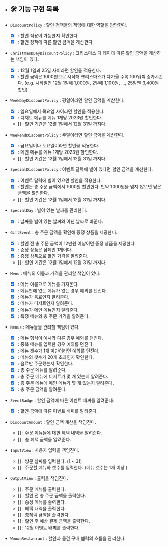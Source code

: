 * ## 🛠 기능 구현 목록

* `DiscountPolicy` : 할인 정책들의 책임에 대한 역할을 담당한다.
    * [x] : 할인 적용이 가능한지 확인한다.
    * [x] : 할인 정책에 따른 할인 금액을 계산한다.

* `ChristmasDDayDiscountPolicy` : 크리스마스 디 데이에 따른 할인 금액을 계산하는 책임이 있다.
    * [x] : 12월 1일과 25일 사이라면 할인을 적용한다.
    * [x] : 할인 금액은 1000원으로 시작해 크리스마스가 다가올 수록 100워씩 증가시킨다.
           (e.g. 시작일인 12월 1일에 1,000원, 2일에 1,100원, ..., 25일엔 3,400원 할인)

* `WeekDayDiscountPolicy` : 평일이라면 할인 금액을 계산한다.
    * [x] : 일요일에서 목요일 사이라면 할인을 적용한다.
    * [x] : 디저트 메뉴를 메뉴 1개당 2023원 할인한다.
    * [] : 할인 기간은 12월 1일에서 12월 31일 까지다.

* `WeekendDiscountPolicy` : 주말이라면 할인 금액을 계산한다.
    * [x] : 금요일이나 토요일이라면 할인을 적용한다.
    * [x] : 메인 메뉴를 메뉴 1개당 2023원 할인한다.
    * [] : 할인 기간은 12월 1일에서 12월 31일 까지다.

* `SpecialDiscountPolicy` : 이벤트 달력에 별이 있다면 할인 금액을 계산한다.
    * [x] : 이벤트 달력에 별이 있으면 할인을 적용한다.
    * [x] : 할인은 총 주문 금액에서 1000원 할인한다. 만약 1000원을 넘지 않으면 남은 금액을 할인한다.
    * [] : 할인 기간은 12월 1일에서 12월 31일 까지다.

* `SpecialDay` : 별이 있는 날짜를 관리한다.
    * [x] : 날짜를 별이 있는 날짜와 아닌 날짜로 바꾼다.

* `GiftEvent` : 총 주문 금액을 확인해 증정 상품을 제공한다.
    * [x] : 할인 전 총 주문 금액이 12만원 이상이면 증정 상품을 제공한다.
    * [x] : 증정 상품은 샴페인 1개이다.
    * [x] : 증정 상품으로 할인 가격을 알려준다.
    * [] : 할인 기간은 12월 1일에서 12월 31일 까지다.

* `Menu` : 메뉴의 이름과 가격을 관리할 책임이 있다.
    * [x] : 메뉴 이름으로 메뉴를 가져온다.
    * [x] : 메뉴판에 없는 메뉴가 없는 경우 예외를 던진다.
    * [x] : 메뉴가 음료인지 알려준다.
    * [x] : 메뉴가 디저트인지 알려준다.
    * [x] : 메뉴가 메인 메뉴인지 알려준다.
    * [x] : 특정 메뉴의 총 주문 가격을 알려준다.

* `Menus` : 메뉴들을 관리할 책임이 있다.
    * [x] : 메뉴 형식이 예시와 다른 경우 예외를 던진다.
    * [x] : 중복 메뉴를 입력한 경우 예외를 던진다.
    * [x] : 메뉴 갯수가 1개 미만이라면 예외를 던진다.
    * [x] : 메뉴의 갯수가 20개 초과인지 확인한다.
    * [x] : 음료만 주문했는지 확인한다.
    * [x] : 총 주문 메뉴를 알려준다.
    * [x] : 총 주문 메뉴에 디저트가 몇 개 있는지 알려준다.
    * [x] : 총 주문 메뉴에 메인 메뉴가 몇 개 있는지 알려준다.
    * [x] : 총 주문 금액을 알려준다.

* `EventBadge` : 할인 금액에 따른 이벤트 배찌를 알려준다.
    * [x] : 할인 금액에 따른 이벤트 배찌를 알려준다.

* `DiscountAmount` : 할인 금액 계산을 책임진다.
    * [] : 주문 메뉴들에 대한 혜택 내역을 알려준다.
    * [] : 총 혜택 금액을 알려준다.

* `InputView` : 사용자 입력을 책임진다.
  * [] : 방문 날짜를 입력한다. (1 ~ 31)
  * [] : 주문할 메뉴와 갯수를 입력한다. (메뉴 갯수는 1개 이상 )

* `OutputView` : 출력을 책임진다.
  * [] : 주문 메뉴를 출력한다.
  * [] : 할인 전 총 주문 금액을 출력한다.
  * [] : 증정 메뉴를 출력한다.
  * [] : 혜택 내역을 출력한다.
  * [] : 총혜택 금액을 출력한다.
  * [] : 할인 후 예상 결제 금액을 출력한다.
  * [] : 12월 이벤트 배찌를 출력한다.

* `WoowaRestaurant` : 할인과 물건 구매 협력의 흐름을 관리한다.